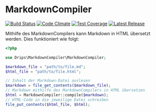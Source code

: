 # MarkdownCompiler

[![Build Status](https://travis-ci.org/Prowect/MarkdownCompiler.svg)](https://travis-ci.org/Prowect/MarkdownCompiler)
[![Code Climate](https://codeclimate.com/github/Prowect/MarkdownCompiler/badges/gpa.svg)](https://codeclimate.com/github/Prowect/MarkdownCompiler)
[![Test Coverage](https://codeclimate.com/github/Prowect/MarkdownCompiler/badges/coverage.svg)](https://codeclimate.com/github/Prowect/MarkdownCompiler/coverage)
[![Latest Release](https://img.shields.io/packagist/v/drips/MarkdownCompiler.svg)](https://packagist.org/packages/drips/markdowncompiler)

Mithilfe des MarkdownCompilers kann Markdown in HTML übersetzt werden. Dies funktioniert wie folgt:

```php
<?php

use Drips\MarkdownCompiler\MarkdownCompiler;

$markdown_file = "path/to/file.md";
$html_file = "path/to/file.html";

// Inhalt der Markdown-Datei auslesen
$markdown = file_get_contents($markdown_file);
// Markdown mithilfe des MarkdownCompilers in HTML übersetzen
$html = MarkdownCompiler::compile($markdown);
// HTML-Code in die jeweilige Datei schreiben
file_put_contents($html_file, $html);
```
